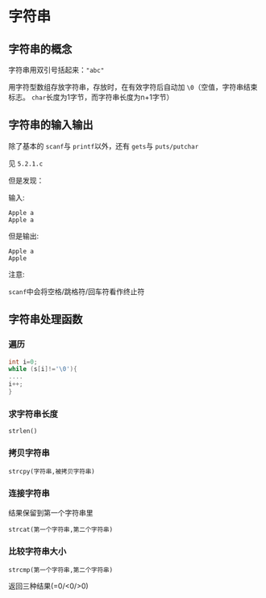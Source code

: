 # 字符串

## 字符串的概念

字符串用双引号括起来：`"abc"`

用字符型数组存放字符串，存放时，在有效字符后自动加 `\0`（空值，字符串结束标志。 `char`长度为1字节，而字符串长度为n+1字节）

## 字符串的输入输出

除了基本的 `scanf`与 `printf`以外，还有 `gets`与 `puts/putchar`

见 `5.2.1.c`

但是发现：

输入:

```input
Apple a
Apple a
```

但是输出:

```
Apple a
Apple
```

注意:

`scanf`中会将空格/跳格符/回车符看作终止符

## 字符串处理函数

### 遍历

```c
int i=0;
while (s[i]!='\0'){
....
i++;
}
```

### 求字符串长度

`strlen()`

### 拷贝字符串

`strcpy(字符串,被拷贝字符串)`

### 连接字符串

结果保留到第一个字符串里

`strcat(第一个字符串,第二个字符串)`

### 比较字符串大小

`strcmp(第一个字符串,第二个字符串)`

返回三种结果(=0/<0/>0)
